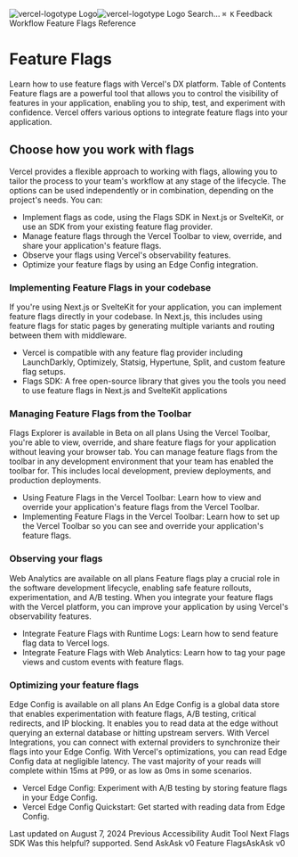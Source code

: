 ![vercel-logotype Logo](https://vercel.com/vc-ap-vercel-docs/_next/static/media/vercel-logotype-light.cf7eca76.svg)![vercel-logotype Logo](https://vercel.com/vc-ap-vercel-docs/_next/static/media/vercel-logotype-dark.01246f11.svg)
Search...
`⌘ K`
Feedback
Workflow
Feature Flags
Reference
# Feature Flags
Learn how to use feature flags with Vercel's DX platform.
Table of Contents
Feature flags are a powerful tool that allows you to control the visibility of features in your application, enabling you to ship, test, and experiment with confidence. Vercel offers various options to integrate feature flags into your application.
## Choose how you work with flags
Vercel provides a flexible approach to working with flags, allowing you to tailor the process to your team's workflow at any stage of the lifecycle. The options can be used independently or in combination, depending on the project's needs. You can:
  * Implement flags as code, using the Flags SDK in Next.js or SvelteKit, or use an SDK from your existing feature flag provider.
  * Manage feature flags through the Vercel Toolbar to view, override, and share your application's feature flags.
  * Observe your flags using Vercel's observability features.
  * Optimize your feature flags by using an Edge Config integration.


### Implementing Feature Flags in your codebase
If you're using Next.js or SvelteKit for your application, you can implement feature flags directly in your codebase. In Next.js, this includes using feature flags for static pages by generating multiple variants and routing between them with middleware.
  * Vercel is compatible with any feature flag provider including LaunchDarkly, Optimizely, Statsig, Hypertune, Split, and custom feature flag setups.
  * Flags SDK: A free open-source library that gives you the tools you need to use feature flags in Next.js and SvelteKit applications


### Managing Feature Flags from the Toolbar
Flags Explorer is available in Beta on all plans
Using the Vercel Toolbar, you're able to view, override, and share feature flags for your application without leaving your browser tab.
You can manage feature flags from the toolbar in any development environment that your team has enabled the toolbar for. This includes local development, preview deployments, and production deployments.
  * Using Feature Flags in the Vercel Toolbar: Learn how to view and override your application's feature flags from the Vercel Toolbar.
  * Implementing Feature Flags in the Vercel Toolbar: Learn how to set up the Vercel Toolbar so you can see and override your application's feature flags.


### Observing your flags
Web Analytics are available on all plans
Feature flags play a crucial role in the software development lifecycle, enabling safe feature rollouts, experimentation, and A/B testing. When you integrate your feature flags with the Vercel platform, you can improve your application by using Vercel's observability features.
  * Integrate Feature Flags with Runtime Logs: Learn how to send feature flag data to Vercel logs.
  * Integrate Feature Flags with Web Analytics: Learn how to tag your page views and custom events with feature flags.


### Optimizing your feature flags
Edge Config is available on all plans
An Edge Config is a global data store that enables experimentation with feature flags, A/B testing, critical redirects, and IP blocking. It enables you to read data at the edge without querying an external database or hitting upstream servers. With Vercel Integrations, you can connect with external providers to synchronize their flags into your Edge Config.
With Vercel's optimizations, you can read Edge Config data at negligible latency. The vast majority of your reads will complete within 15ms at P99, or as low as 0ms in some scenarios.
  * Vercel Edge Config: Experiment with A/B testing by storing feature flags in your Edge Config.
  * Vercel Edge Config Quickstart: Get started with reading data from Edge Config.


Last updated on August 7, 2024
Previous
Accessibility Audit Tool
Next
Flags SDK
Was this helpful?
supported.
Send
AskAsk v0
Feature FlagsAskAsk v0
